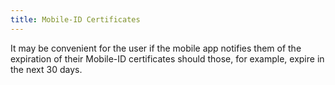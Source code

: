 ```yaml
---
title: Mobile-ID Certificates
---
```

It may be convenient for the user if the mobile app notifies them of the expiration of their Mobile-ID certificates should those, for example, expire in the next 30 days.
